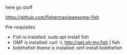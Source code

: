 here go stuff

https://github.com/fisherman/awesome-fish

Pre-requisites
- Fish is installed: sudo apt install fish
- OMF is installed: curl -L http://get.oh-my.fish | fish
- bobthefish theme is installed: omf install bobthefish
